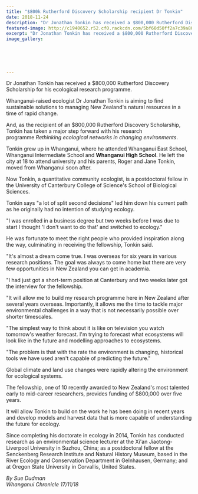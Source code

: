 ```yaml
---
title: "$800k Rutherford Discovery Scholarship recipient Dr Tonkin"
date: 2018-11-24
description: "Dr Jonathan Tonkin has received a $800,000 Rutherford Discovery Scholarship for his ecological research programme..."
featured-image: http://c1940652.r52.cf0.rackcdn.com/5bf60d50ff2a7c39a8000b61/Jonathan-Tonkin-ex-chron-18-nov.jpg
excerpt: "Dr Jonathan Tonkin has received a $800,000 Rutherford Discovery Scholarship for his ecological research programme."
image_gallery:
    
    
    
    
    
---
```


<p><span>Dr Jonathan Tonkin has received a $800,000 Rutherford Discovery Scholarship for his ecological research programme.</span></p>
<p class="element element-paragraph">Whanganui-raised ecologist Dr Jonathan Tonkin is aiming to find sustainable solutions to managing New Zealand's natural resources in a time of rapid change.</p>
<p class="element element-paragraph">And, as the recipient of an $800,000 Rutherford Discovery Scholarship, Tonkin has taken a major step forward with his research programme&nbsp;<em>Rethinking ecological networks in changing environments</em>.</p>
<p class="element element-paragraph">Tonkin grew up in Whanganui, where he attended Whanganui East School, Whanganui Intermediate School and <strong>Whanganui High School</strong>. He left the city at 18 to attend university and his parents, Roger and Jane Tonkin, moved from Whanganui soon after.</p>
<p class="element element-paragraph">Now Tonkin, a quantitative community ecologist, is a postdoctoral fellow in the University of Canterbury College of Science's School of Biological Sciences.</p>
<p class="element element-paragraph">Tonkin says "a lot of split second decisions" led him down his current path as he originally had no intention of studying ecology.</p>
<p class="element element-paragraph">"I was enrolled in a business degree but two weeks before I was due to start I thought 'I don't want to do that' and switched to ecology."</p>
<p class="element element-paragraph">He was fortunate to meet the right people who provided inspiration along the way, culminating in receiving the fellowship, Tonkin said.</p>
<p class="element element-paragraph">"It's almost a dream come true. I was overseas for six years in various research positions. The goal was always to come home but there are very few opportunities in New Zealand you can get in academia.</p>
<p class="element element-paragraph">"I had just got a short-term position at Canterbury and two weeks later got the interview for the fellowship.</p>
<p class="element element-paragraph">"It will allow me to build my research programme here in New Zealand after several years overseas. Importantly, it allows me the time to tackle major environmental challenges in a way that is not necessarily possible over shorter timescales.</p>
<p class="element element-paragraph">"The simplest way to think about it is like on television you watch tomorrow's weather forecast. I'm trying to forecast what ecosystems will look like in the future and modelling approaches to ecosystems.</p>
<p class="element element-paragraph">"The problem is that with the rate the environment is changing, historical tools we have used aren't capable of predicting the future."</p>
<p class="element element-paragraph">Global climate and land use changes were rapidly altering the environment for ecological systems.</p>
<p class="element element-paragraph">The fellowship, one of 10 recently awarded to New Zealand's most talented early to mid-career researchers, provides funding of $800,000 over five years.</p>
<p class="element element-paragraph">It will allow Tonkin to build on the work he has been doing in recent years and develop models and harvest data that is more capable of understanding the future for ecology.</p>
<p class="element element-paragraph">Since completing his doctorate in ecology in 2014, Tonkin has conducted research as an environmental science lecturer at the Xi'an Jiaotong-Liverpool University in Suzhou, China; as a postdoctoral fellow at the Senckenberg Research Institute and Natural History Museum, based in the River Ecology and Conservation Department in Gelnhausen, Germany; and at Oregon State University in Corvallis, United States.</p>
<p class="element element-paragraph"><em>By Sue Dudman</em><br /><em>Whanganui Chronicle 17/11/18</em></p>

